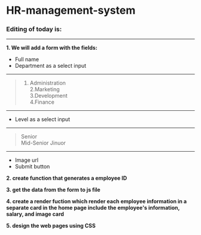 # HR-management-system

### Editing of today is:
---

**1. We will add a form with the fields:**  

- Full name
- Department as a select input  

---

> 1. Administration  
> 2.Marketing  
> 3.Development  
> 4.Finance  

---

- Level as a select input  

---
> Senior  
> Mid-Senior
> Jinuor 

---

- Image url
- Submit button


**2. create function that generates a employee ID**  

**3. get the data from the form to js file**  

**4. create a render fuction which render each employee information in a separate card in the home page include the employee's information, salary, and image card**  

**5. design the web pages using CSS**  


